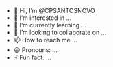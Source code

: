 - 👋 Hi, I’m @CPSANTOSNOVO
- 👀 I’m interested in ...
- 🌱 I’m currently learning ...
- 💞️ I’m looking to collaborate on ...
- 📫 How to reach me ...
- 😄 Pronouns: ...
- ⚡ Fun fact: ...

<!---
CPSANTOSNOVO/CPSANTOSNOVO is a ✨ special ✨ repository because its `README.md` (this file) appears on your GitHub profile.
You can click the Preview link to take a look at your changes.
--->
